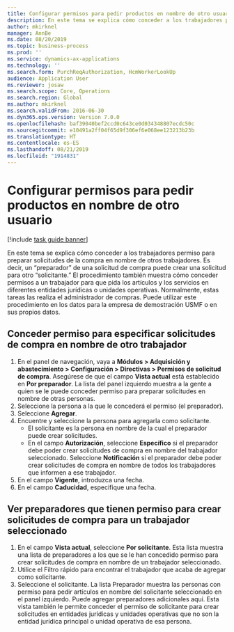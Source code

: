 ```yaml
---
title: Configurar permisos para pedir productos en nombre de otro usuario
description: En este tema se explica cómo conceder a los trabajadores permiso para preparar solicitudes de la compra en nombre de otros trabajadores.
author: mkirknel
manager: AnnBe
ms.date: 08/20/2019
ms.topic: business-process
ms.prod: ''
ms.service: dynamics-ax-applications
ms.technology: ''
ms.search.form: PurchReqAuthorization, HcmWorkerLookUp
audience: Application User
ms.reviewer: josaw
ms.search.scope: Core, Operations
ms.search.region: Global
ms.author: mkirknel
ms.search.validFrom: 2016-06-30
ms.dyn365.ops.version: Version 7.0.0
ms.openlocfilehash: baf39040bef2ccd0c643ce0d034348807ecdc50c
ms.sourcegitcommit: e10491a2ff04f65d9f306ef6e068ee123213b23b
ms.translationtype: HT
ms.contentlocale: es-ES
ms.lasthandoff: 08/21/2019
ms.locfileid: "1914831"
---
```

# <a name="set-up-permissions-for-ordering-products-on-behalf-of-someone-else"></a>Configurar permisos para pedir productos en nombre de otro usuario

[!include [task guide banner](../../includes/task-guide-banner.md)]

En este tema se explica cómo conceder a los trabajadores permiso para preparar solicitudes de la compra en nombre de otros trabajadores. Es decir, un “preparador” de una solicitud de compra puede crear una solicitud para otro “solicitante.” El procedimiento también muestra cómo conceder permisos a un trabajador para que pida los artículos y los servicios en diferentes entidades jurídicas o unidades operativas. Normalmente, estas tareas las realiza el administrador de compras. Puede utilizar este procedimiento en los datos para la empresa de demostración USMF o en sus propios datos.


## <a name="grant-permission-to-enter-purchase-requisitions-on-behalf-of-another-worker"></a>Conceder permiso para especificar solicitudes de compra en nombre de otro trabajador
1. En el panel de navegación, vaya a **Módulos > Adquisición y abastecimiento > Configuración > Directivas > Permisos de solicitud de compra**. Asegúrese de que el campo **Vista actual** está establecido en **Por preparador**. La lista del panel izquierdo muestra a la gente a quien se le puede conceder permiso para preparar solicitudes en nombre de otras personas.  
2. Seleccione la persona a la que le concederá el permiso (el preparador).
3. Seleccione **Agregar**.
4. Encuentre y seleccione la persona para agregarla como solicitante.
    - El solicitante es la persona en nombre de la cual el preparador puede crear solicitudes.  
    - En el campo **Autorización**, seleccione **Específico** si el preparador debe poder crear solicitudes de compra en nombre del trabajador seleccionado. Seleccione **Notificación** si el preparador debe poder crear solicitudes de compra en nombre de todos los trabajadores que informen a ese trabajador.  
5. En el campo **Vigente**, introduzca una fecha.
6. En el campo **Caducidad**, especifique una fecha.

## <a name="view-preparers-who-have-permission-to-create-purchase-requisitions-for-a-selected-worker"></a>Ver preparadores que tienen permiso para crear solicitudes de compra para un trabajador seleccionado
1. En el campo **Vista actual**, seleccione **Por solicitante**. Esta lista muestra una lista de preparadores a los que se le han concedido permiso para crear solicitudes de compra en nombre de un trabajador seleccionado.  
2. Utilice el Filtro rápido para encontrar el trabajador que acaba de agregar como solicitante.
3. Seleccione el solicitante. La lista Preparador muestra las personas con permiso para pedir artículos en nombre del solicitante seleccionado en el panel izquierdo.  Puede agregar preparadores adicionales aquí. Esta vista también le permite conceder el permiso de solicitante para crear solicitudes en entidades jurídicas y unidades operativas que no son la entidad jurídica principal o unidad operativa de esa persona.  

